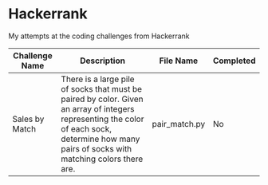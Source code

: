# Hackerrank
My attempts at the coding challenges from Hackerrank

Challenge Name | Description | File Name | Completed |
------------ | ------------- | ------------ | ------------ |
Sales by Match | There is a large pile of socks that must be paired by color. Given an array of integers representing the color of each sock, determine how many pairs of socks with matching colors there are. | pair_match.py | No |
